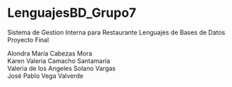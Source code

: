# LenguajesBD_Grupo7

Sistema de Gestion Interna para Restaurante
Lenguajes de Bases de Datos
Proyecto Final<br>

Alondra María Cabezas Mora <br>
Karen Valeria Camacho Santamaría <br>
Valeria de los Angeles Solano Vargas <br>
José Pablo Vega Valverde
